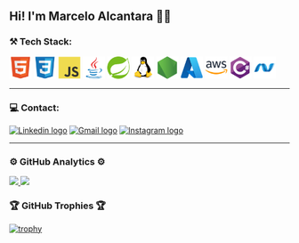 ## Hi! I'm Marcelo Alcantara 👨‍💻

### ⚒️ Tech Stack:

<div>
    <img alt="HTML5 icon" height="40" width="40" src="https://raw.githubusercontent.com/devicons/devicon/master/icons/html5/html5-original.svg"/>
    <img alt="CSS3 icon" height="40" width="40" src="https://raw.githubusercontent.com/devicons/devicon/master/icons/css3/css3-original.svg"/>
    <img alt="JavaScript icon" height="40" width="40" src="https://raw.githubusercontent.com/devicons/devicon/master/icons/javascript/javascript-original.svg"/>
    <img alt="Java icon" height="40" width="40" src="https://raw.githubusercontent.com/devicons/devicon/master/icons/java/java-original.svg"/>
    <img alt="Spring icon" height="40" width="40" src="https://raw.githubusercontent.com/devicons/devicon/master/icons/spring/spring-original.svg"/>
    <img alt="Linux icon" height="40" width="40" src="https://raw.githubusercontent.com/devicons/devicon/master/icons/linux/linux-original.svg"/>
    <img alt="NodeJS icon" height="40" width="40" src="https://raw.githubusercontent.com/devicons/devicon/master/icons/nodejs/nodejs-original.svg"/>
    <img alt="Azure icon" height="40" width="40" src="https://raw.githubusercontent.com/devicons/devicon/master/icons/azure/azure-original.svg"/>
    <img alt="AWS icon" height="40" width="40" src="https://raw.githubusercontent.com/devicons/devicon/master/icons/amazonwebservices/amazonwebservices-original-wordmark.svg"/>
    <img alt="C# icon" height="40" width="40" src="https://raw.githubusercontent.com/devicons/devicon/master/icons/csharp/csharp-original.svg"/>
    <img alt=".Net icon" height="40" width="40" src="https://raw.githubusercontent.com/devicons/devicon/master/icons/dot-net/dot-net-original.svg"/>
</div>

---

### 💻 Contact:

<div>
    <a href="https://www.linkedin.com/in/celoalcantara" target="_blank"><img alt ="Linkedin logo" src="https://img.shields.io/badge/LinkedIn-0077B5?style=for-the-badge&logo=linkedin&logoColor=white"/></a>
    <a href="mailto:marcelinhoalcantaracruz@gmail.com" target="_blank"><img alt ="Gmail logo" src="https://img.shields.io/badge/Gmail-D14836?style=for-the-badge&logo=gmail&logoColor=white"/></a>
    <a href="https://www.instagram.com/celobpn_/" target="_blank"><img alt ="Instagram logo" src="https://img.shields.io/badge/Instagram-E4405F?style=for-the-badge&logo=instagram&logoColor=white"/></a>    
</div>

---
### ⚙️ GitHub Analytics ⚙️

<div>
    <a href="https://github.com/MarceloACJunior">
       <img height="145em" src="https://github-readme-stats.vercel.app/api?username=MarceloACJunior&show_icons=true&theme=radical"/>
       <img height="145em" src="https://github-readme-stats.vercel.app/api/top-langs/?username=MarceloACJunior&theme=radical&layout=compact&langs_count=8"/>
    </a>
</div>

### 🏆 GitHub Trophies 🏆
[![trophy](https://github-profile-trophy.vercel.app/?username=MarceloACJunior&theme=radical)](https://github.com/MarceloACJunior/github-profile-trophy)
